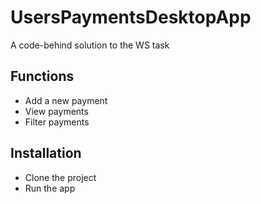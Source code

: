 # UsersPaymentsDesktopApp
A code-behind solution to the WS task
## Functions
* Add a new payment
* View payments
* Filter payments
## Installation
* Clone the project
* Run the app
